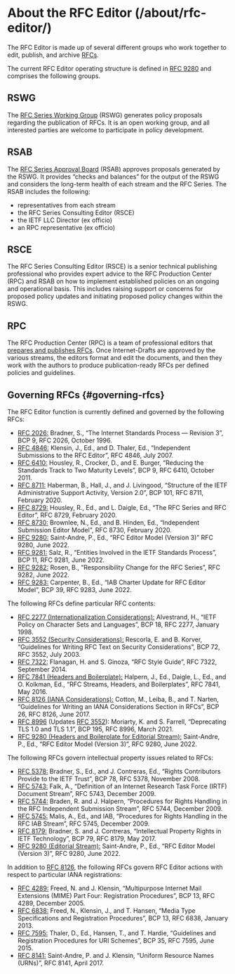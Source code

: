 # About the RFC Editor (/about/rfc-editor/)

The RFC Editor is made up of several different groups who work together to edit, publish, and archive [RFCs](https://docs.google.com/document/d/1GIzY1ZT_PJTOxacaFkAauUZ2p3eMPtui_v5RKORjyiw/edit?tab=t.0#heading=h.iikducyomqip).

The current RFC Editor operating structure is defined in [RFC 9280](/info/rfc9280/) and comprises the following groups.

## RSWG

The [RFC Series Working Group](https://datatracker.ietf.org/group/rswg/about/) (RSWG) generates policy proposals regarding the publication of RFCs. It is an open working group, and all interested parties are welcome to participate in policy development.

## RSAB

The [RFC Series Approval Board](https://datatracker.ietf.org/group/rsab/about/) (RSAB) approves proposals generated by the RSWG. It provides “checks and balances” for the output of the RSWG and considers the long-term health of each stream and the RFC Series. The RSAB includes the following:

- representatives from each stream
- the RFC Series Consulting Editor (RSCE)
- the IETF LLC Director (ex officio)
- an RPC representative (ex officio)

## RSCE

The RFC Series Consulting Editor (RSCE) is a senior technical publishing professional who provides expert advice to the RFC Production Center (RPC) and RSAB on how to implement established policies on an ongoing and operational basis. This includes raising support or concerns for proposed policy updates and initiating proposed policy changes within the RSWG.

## RPC

The RFC Production Center (RPC) is a team of professional editors that [prepares and publishes RFCs](/authors/rfc-edit/). Once Internet-Drafts are approved by the various streams, the editors format and edit the documents, and then they work with the authors to produce publication-ready RFCs per defined policies and guidelines.

## Governing RFCs {#governing-rfcs}

The RFC Editor function is currently defined and governed by the following RFCs:

- [RFC 2026:](/info/rfc2026/) Bradner, S., “The Internet Standards Process — Revision 3”, BCP 9, RFC 2026, October 1996\.
- [RFC 4846:](/info/rfc4846/) Klensin, J., Ed., and D. Thaler, Ed., “Independent Submissions to the RFC Editor”, RFC 4846, July 2007\.
- [RFC 6410:](/info/rfc6410/) Housley, R., Crocker, D., and E. Burger, “Reducing the Standards Track to Two Maturity Levels”, BCP 9, RFC 6410, October 2011.
- [RFC 8711:](/info/rfc8711/) Haberman, B., Hall, J., and J. Livingood, “Structure of the IETF Administrative Support Activity, Version 2.0”, BCP 101, RFC 8711, February 2020\.
- [RFC 8729:](/info/rfc8729/) Housley, R., Ed., and L. Daigle, Ed., “The RFC Series and RFC Editor”, RFC 8729, February 2020\.
- [RFC 8730:](/info/rfc8730/) Brownlee, N., Ed., and B. Hinden, Ed., “Independent Submission Editor Model”, RFC 8730, February 2020\.
- [RFC 9280:](/info/rfc9280/) Saint-Andre, P., Ed., “RFC Editor Model (Version 3)” RFC 9280, June 2022\.
- [RFC 9281:](/info/rfc9281/) Salz, R., “Entities Involved in the IETF Standards Process”, BCP 11, RFC 9281, June 2022\.
- [RFC 9282:](/info/rfc9282/) Rosen, B., “Responsibility Change for the RFC Series”, RFC 9282, June 2022\.
- [RFC 9283:](/info/rfc9283/) Carpenter, B., Ed., “IAB Charter Update for RFC Editor Model”, BCP 39, RFC 9283, June 2022\.

The following RFCs define particular RFC contents:

- [RFC 2277 (Internationalization Considerations):](/info/rfc2277/) Alvestrand, H., “IETF Policy on Character Sets and Languages”, BCP 18, RFC 2277, January 1998\.
- [RFC 3552 (Security Considerations):](/info/rfc3552/) Rescorla, E. and B. Korver, “Guidelines for Writing RFC Text on Security Considerations”, BCP 72, RFC 3552, July 2003\.
- [RFC 7322:](/info/rfc7322/) Flanagan, H. and S. Ginoza, “RFC Style Guide”, RFC 7322, September 2014\.
- [RFC 7841 (Headers and Boilerplate):](/info/rfc7841/) Halpern, J., Ed., Daigle, L., Ed., and O. Kolkman, Ed., “RFC Streams, Headers, and Boilerplates”, RFC 7841, May 2016\.
- [RFC 8126 (IANA Considerations):](/info/rfc8126/) Cotton, M., Leiba, B., and T. Narten, “Guidelines for Writing an IANA Considerations Section in RFCs”, BCP 26, RFC 8126, June 2017\.
- [RFC 8996](/info/rfc8996/) (Updates [RFC 3552](/info/rfc3552/)): Moriarty, K. and S. Farrell, “Deprecating TLS 1.0 and TLS 1.1”, BCP 195, RFC 8996, March 2021\.
- [RFC 9280 (Headers and Boilerplate for Editorial Stream):](/info/rfc9280/) Saint-Andre, P., Ed., “RFC Editor Model (Version 3)”, RFC 9280, June 2022\.

The following RFCs govern intellectual property issues related to RFCs:

- [RFC 5378:](/info/rfc5378/) Bradner, S., Ed., and J. Contreras, Ed., “Rights Contributors Provide to the IETF Trust”, BCP 78, RFC 5378, November 2008\.
- [RFC 5743:](/info/rfc5743/) Falk, A., “Definition of an Internet Research Task Force (IRTF) Document Stream”, RFC 5743, December 2009\.
- [RFC 5744:](/info/rfc5744/) Braden, R. and J. Halpern, “Procedures for Rights Handling in the RFC Independent Submission Stream”, RFC 5744, December 2009\.
- [RFC 5745:](/info/rfc5745/) Malis, A., Ed., and IAB, “Procedures for Rights Handling in the RFC IAB Stream”, RFC 5745, December 2009\.
- [RFC 8179:](/info/rfc8179/) Bradner, S. and J. Contreras, “Intellectual Property Rights in IETF Technology”, BCP 79, RFC 8179, May 2017\.
- [RFC 9280 (Editorial Stream):](/info/rfc9280/) Saint-Andre, P., Ed., “RFC Editor Model (Version 3)”, RFC 9280, June 2022\.

In addition to [RFC 8126](/info/rfc8126/), the following RFCs govern RFC Editor actions with respect to particular IANA registrations:

- [RFC 4289:](/info/rfc4289/) Freed, N. and J. Klensin, “Multipurpose Internet Mail Extensions (MIME) Part Four: Registration Procedures”, BCP 13, RFC 4289, December 2005\.
- [RFC 6838:](/info/rfc6838/) Freed, N., Klensin, J., and T. Hansen, “Media Type Specifications and Registration Procedures”, BCP 13, RFC 6838, January 2013\.
- [RFC 7595:](/info/rfc7595/) Thaler, D., Ed., Hansen, T., and T. Hardie, “Guidelines and Registration Procedures for URI Schemes”, BCP 35, RFC 7595, June 2015\.
- [RFC 8141:](/info/rfc8141/) Saint-Andre, P. and J. Klensin, “Uniform Resource Names (URNs)”, RFC 8141, April 2017\.
